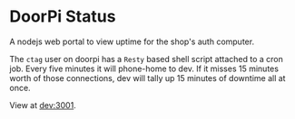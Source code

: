 # DoorPi Status

A nodejs web portal to view uptime for the shop's auth computer.

The `ctag` user on doorpi has a `Resty` based shell script attached to a cron job. Every five minutes it will phone-home to dev. If it misses 15 minutes worth of those connections, dev will tally up 15 minutes of downtime all at once.

View at [dev:3001](http://dev.256.makerslocal.org:3001/check).